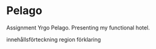 # Pelago

Assignment Yrgo Pelago. Presenting my functional hotel.

innehållsförteckning
region förklaring
